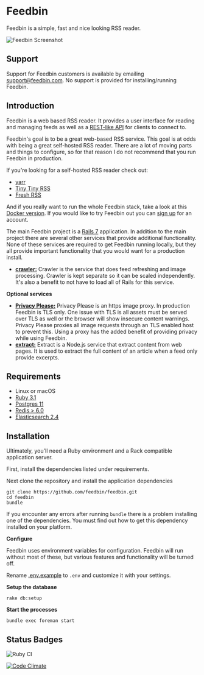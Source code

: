 Feedbin
=======

Feedbin is a simple, fast and nice looking RSS reader.

![Feedbin Screenshot](https://user-images.githubusercontent.com/133809/188482632-a4245b74-474a-4a93-9b9c-2a66b5718225.png)

Support
-------

Support for Feedbin customers is available by emailing [support@feedbin.com](mailto:support@feedbin.com). No support is provided for installing/running Feedbin.

Introduction
------------

Feedbin is a web based RSS reader. It provides a user interface for reading and managing feeds as well as a [REST-like API](https://github.com/feedbin/feedbin-api) for clients to connect to.

Feedbin's goal is to be a great web-based RSS service. This goal is at odds with being a great self-hosted RSS reader. There are a lot of moving parts and things to configure, so for that reason I do not recommend that you run Feedbin in production.

If you're looking for a self-hosted RSS reader check out:

- [yarr](https://github.com/nkanaev/yarr)
- [Tiny Tiny RSS](https://tt-rss.org)
- [Fresh RSS](https://freshrss.org)

And if you really want to run the whole Feedbin stack, take a look at this [Docker version](https://github.com/angristan/feedbin-docker). If you would like to try Feedbin out you can [sign up](https://feedbin.com/) for an account.

The main Feedbin project is a [Rails 7](http://rubyonrails.org/) application. In addition to the main project there are several other services that provide additional functionality. None of these services are required to get Feedbin running locally, but they all provide important functionality that you would want for a production install.

 - [**crawler:**](https://github.com/feedbin/crawler)
   Crawler is the service that does feed refreshing and image processing. Crawler is kept separate so it can be scaled independently. It's also a benefit to not have to load all of Rails for this service.
   
**Optional services**
 
 - [**Privacy Please:**](https://github.com/feedbin/privacy-please)
   Privacy Please is an https image proxy. In production Feedbin is TLS only. One issue with TLS is all assets must be served over TLS as well or the browser will show insecure content warnings. Privacy Please proxies all image requests through an TLS enabled host to prevent this. Using a proxy has the added benefit of providing privacy while using Feedbin.
 - [**extract:**](https://github.com/feedbin/extract)
   Extract is a Node.js service that extract content from web pages. It is used to extract the full content of an article when a feed only provide excerpts.

Requirements
------------

 - Linux or macOS
 - [Ruby 3.1](http://www.ruby-lang.org/en/)
 - [Postgres 11](http://www.postgresql.org/)
 - [Redis > 6.0](http://redis.io/)
 - [Elasticsearch 2.4](https://www.elastic.co/downloads/past-releases/#elasticsearch)

Installation
-------------
Ultimately, you'll need a Ruby environment and a Rack compatible application server.

First, install the dependencies listed under requirements.

Next clone the repository and install the application dependencies

    git clone https://github.com/feedbin/feedbin.git
    cd feedbin
    bundle

If you encounter any errors after running `bundle` there is a problem installing one of the dependencies. You must find out how to get this dependency installed on your platform.

**Configure**

Feedbin uses environment variables for configuration. Feedbin will run without most of these, but various features and functionality will be turned off.

Rename [.env.example](.env.example) to `.env` and customize it with your settings.

**Setup the database**

    rake db:setup

**Start the processes**

    bundle exec foreman start


Status Badges
-------------
![Ruby CI](https://github.com/feedbin/feedbin/workflows/Ruby%20CI/badge.svg)

[![Code Climate](https://codeclimate.com/github/feedbin/feedbin.svg)](https://codeclimate.com/github/feedbin/feedbin)
